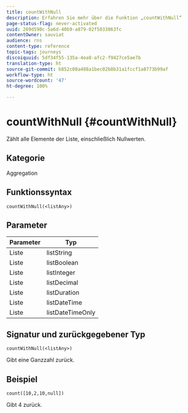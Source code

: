 ```yaml
---
title: countWithNull
description: Erfahren Sie mehr über die Funktion „countWithNull“
page-status-flag: never-activated
uuid: 269d590c-5a6d-40b9-a879-02f5033863fc
contentOwner: sauviat
audience: rns
content-type: reference
topic-tags: journeys
discoiquuid: 5df34f55-135a-4ea8-afc2-f9427ce5ae7b
translation-type: ht
source-git-commit: b852c08a488a1bec02b8b31a1fccf1a8773b99af
workflow-type: ht
source-wordcount: '47'
ht-degree: 100%

---
```



# countWithNull {#countWithNull}

Zählt alle Elemente der Liste, einschließlich Nullwerten.

## Kategorie

Aggregation

## Funktionssyntax

`countWithNull(<listAny>)`

## Parameter

| Parameter | Typ |
|-----------|------------------|
| Liste | listString |
| Liste | listBoolean |
| Liste | listInteger |
| Liste | listDecimal |
| Liste | listDuration |
| Liste | listDateTime |
| Liste | listDateTimeOnly |

## Signatur und zurückgegebener Typ

`countWithNull(<listAny>)`

Gibt eine Ganzzahl zurück.

## Beispiel

`count([10,2,10,null])`

Gibt 4 zurück.
